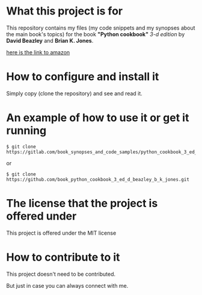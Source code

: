 What this project is for
========================

This repository contains my files (my code snippets and my synopses about the main book's topics) 
for the book **"Python cookbook"** *3-d edition* by **David Beazley** and **Brian K. Jones**.
 
[here is the link to amazon](http://www.amazon.com/Python-Cookbook-Third-David-Beazley/dp/1449340377) 



How to configure and install it 
===============================
 
Simply copy (clone the repository) and see and read it.



An example of how to use it or get it running
=============================================

``` 
$ git clone https://gitlab.com/book_synopses_and_code_samples/python_cookbook_3_ed_d_beazley_b_k_jones.git
```

or

```
$ git clone https://github.com/book_python_cookbook_3_ed_d_beazley_b_k_jones.git
```

 
The license that the project is offered under
=============================================


This project is offered under the MIT license



How to contribute to it 
=======================
 

This project doesn't need to be contributed.

But just in case you can always connect with me.